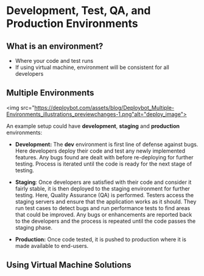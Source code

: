 # Development, Test, QA, and Production Environments

## What is an environment?
- Where your code and test runs
- If using virtual machine, environment will be consistent for all developers

## Multiple Environments 
<img src="https://deploybot.com/assets/blog/Deploybot_Multiple-Environments_illustrations_previewchanges-1.png"alt="deploy_image">

An example setup could have **development**, **staging** and **production** environments:
- **Development:** The **dev** environment is first line of defense against bugs. Here developers deploy their code and test any newly implemented features. Any bugs found are dealt with before re-deploying for further testing. 
Process is iterated until the code is ready for the next stage of testing. 

- **Staging**: Once developers are satisfied with their code and consider it fairly stable, it is then deployed to the staging environment for further testing. Here, Quality Assurance (QA) is performed. Testers access the staging servers and ensure that the application works as it should. They run test cases to detect bugs and run performance tests to find areas that could be improved. 
Any bugs or enhancements are reported back to the developers and the process is repeated until the code passes the staging phase. 

- **Production:** Once code tested, it is pushed to production where it is made available to end-users. 

## Using Virtual Machine Solutions 